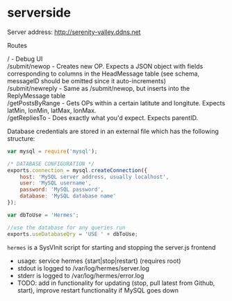 # serverside
Server address: http://serenity-valley.ddns.net  

Routes

/ - Debug UI  
/submit/newop - Creates new OP. Expects a JSON object with fields corresponding to columns in the HeadMessage table (see schema, messageID should be omitted since it auto-increments)  
/submit/newreply - Same as /submit/newop, but inserts into the ReplyMessage table  
/getPostsByRange - Gets OPs within a certain latitute and longitute. Expects latMin, lonMin, latMax, lonMax.  
/getRepliesTo - Does exactly what you'd expect. Expects parentID.  

Database credentials are stored in an external file which has the following structure:
```javascript
var mysql = require('mysql');

/* DATABASE CONFIGURATION */
exports.connection = mysql.createConnection({
    host: 'MySQL server address, usually localhost',
    user: 'MySQL username',
    password: 'MySQL password',
    database: 'MySQL database name'
});

var dbToUse = 'Hermes';

//use the database for any queries run
exports.useDatabaseQry = 'USE ' + dbToUse;
```

`hermes` is a SysVInit script for starting and stopping the server.js frontend
* usage: service hermes {start|stop|restart} (requires root)
* stdout is logged to /var/log/hermes/server.log
* stderr is logged to /var/log/hermes/error.log
* TODO: add in functionality for updating (stop, pull latest from Github, start), improve restart functionality if MySQL goes down
